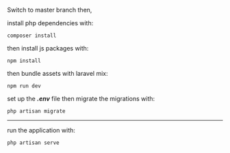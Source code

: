 Switch to master branch then,

install php dependencies with:
```
composer install
```

then install js packages with:
```
npm install
```

then bundle assets with laravel mix:
```
npm run dev
```

set up the ***.env*** file then migrate the migrations with:
```
php artisan migrate
```
___

run the application with:
```
php artisan serve
```
